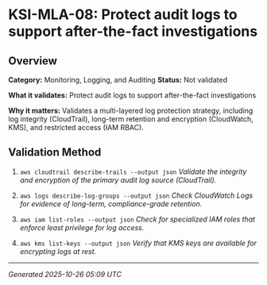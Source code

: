 # KSI-MLA-08: Protect audit logs to support after-the-fact investigations

## Overview

**Category:** Monitoring, Logging, and Auditing
**Status:** Not validated

**What it validates:** Protect audit logs to support after-the-fact investigations

**Why it matters:** Validates a multi-layered log protection strategy, including log integrity (CloudTrail), long-term retention and encryption (CloudWatch, KMS), and restricted access (IAM RBAC).

## Validation Method

1. `aws cloudtrail describe-trails --output json`
   *Validate the integrity and encryption of the primary audit log source (CloudTrail).*

2. `aws logs describe-log-groups --output json`
   *Check CloudWatch Logs for evidence of long-term, compliance-grade retention.*

3. `aws iam list-roles --output json`
   *Check for specialized IAM roles that enforce least privilege for log access.*

4. `aws kms list-keys --output json`
   *Verify that KMS keys are available for encrypting logs at rest.*

---
*Generated 2025-10-26 05:09 UTC*